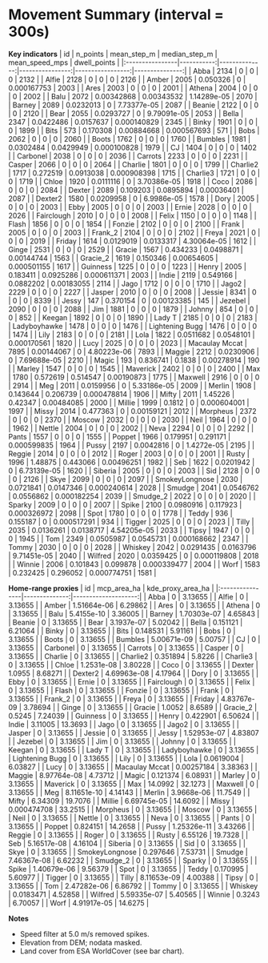 # Movement Summary (interval = 300s)

**Key indicators**
| id              |   n_points |   mean_step_m |   median_step_m |   mean_speed_mps |   dwell_points |
|:----------------|-----------:|--------------:|----------------:|-----------------:|---------------:|
| Abba            |       2134 |    0          |      0          |      0           |           2132 |
| Alfie           |       2128 |    0          |      0          |      0           |           2126 |
| Amber           |       2005 |    0.050326   |      0          |      0.000167753 |           2003 |
| Ares            |       2003 |    0          |      0          |      0           |           2001 |
| Athena          |       2004 |    0          |      0          |      0           |           2002 |
| Balu            |       2072 |    0.00342868 |      0.00343532 |      1.14289e-05 |           2070 |
| Barney          |       2089 |    0.0232013  |      0          |      7.73377e-05 |           2087 |
| Beanie          |       2122 |    0          |      0          |      0           |           2120 |
| Bear            |       2055 |    0.0293727  |      0          |      9.79091e-05 |           2053 |
| Bella           |       2347 |    0.0422486  |      0.0157637  |      0.000140829 |           2345 |
| Binky           |       1901 |    0          |      0          |      0           |           1899 |
| Bits            |        573 |    0.170308   |      0.00884668 |      0.000567693 |            571 |
| Bobs            |       2062 |    0          |      0          |      0           |           2060 |
| Boots           |       1762 |    0          |      0          |      0           |           1760 |
| Bumbles         |       1981 |    0.0302484  |      0.0429949  |      0.000100828 |           1979 |
| CJ              |       1404 |    0          |      0          |      0           |           1402 |
| Carbonel        |       2038 |    0          |      0          |      0           |           2036 |
| Carrots         |       2233 |    0          |      0          |      0           |           2231 |
| Casper          |       2066 |    0          |      0          |      0           |           2064 |
| Charlie         |       1801 |    0          |      0          |      0           |           1799 |
| Charlie2        |       1717 |    0.272519   |      0.0913038  |      0.000908398 |           1715 |
| Charlie3        |       1721 |    0          |      0          |      0           |           1719 |
| Chloe           |       1920 |    0.0111116  |      0          |      3.70386e-05 |           1918 |
| Coco            |       2086 |    0          |      0          |      0           |           2084 |
| Dexter          |       2089 |    0.109203   |      0.0895894  |      0.00036401  |           2087 |
| Dexter2         |       1580 |    0.0209958  |      0          |      6.9986e-05  |           1578 |
| Dory            |       2005 |    0          |      0          |      0           |           2003 |
| Ebby            |       2005 |    0          |      0          |      0           |           2003 |
| Ernie           |       2028 |    0          |      0          |      0           |           2026 |
| Fairclough      |       2010 |    0          |      0          |      0           |           2008 |
| Felix           |       1150 |    0          |      0          |      0           |           1148 |
| Flash           |       1856 |    0          |      0          |      0           |           1854 |
| Fonzie          |       2102 |    0          |      0          |      0           |           2100 |
| Frank           |       2005 |    0          |      0          |      0           |           2003 |
| Frank_2         |       2104 |    0          |      0          |      0           |           2102 |
| Freya           |       2021 |    0          |      0          |      0           |           2019 |
| Friday          |       1614 |    0.0129019  |      0.0133317  |      4.30064e-05 |           1612 |
| Ginge           |       2531 |    0          |      0          |      0           |           2529 |
| Gracie          |       1567 |    0.434233   |      0.0498871  |      0.00144744  |           1563 |
| Gracie_2        |       1619 |    0.150346   |      0.00654605 |      0.000501155 |           1617 |
| Guinness        |       1225 |    0          |      0          |      0           |           1223 |
| Henry           |       2005 |    0.183411   |      0.0925286  |      0.000611371 |           2003 |
| Indie           |       2119 |    0.549166   |      0.0882202  |      0.00183055  |           2114 |
| Jago            |       1712 |    0          |      0          |      0           |           1710 |
| Jago2           |       2229 |    0          |      0          |      0           |           2227 |
| Jasper          |       2010 |    0          |      0          |      0           |           2008 |
| Jessie          |       8341 |    0          |      0          |      0           |           8339 |
| Jessy           |        147 |    0.370154   |      0          |      0.00123385  |            145 |
| Jezebel         |       2090 |    0          |      0          |      0           |           2088 |
| Jim             |       1881 |    0          |      0          |      0           |           1879 |
| Johnny          |        854 |    0          |      0          |      0           |            852 |
| Keegan          |       1892 |    0          |      0          |      0           |           1890 |
| Lady T          |       2185 |    0          |      0          |      0           |           2183 |
| Ladyboyhawke    |       1478 |    0          |      0          |      0           |           1476 |
| Lightening Bugg |       1476 |    0          |      0          |      0           |           1474 |
| Lily            |       2183 |    0          |      0          |      0           |           2181 |
| Lola            |       1822 |    0.0511682  |      0.0548101  |      0.000170561 |           1820 |
| Lucy            |       2025 |    0          |      0          |      0           |           2023 |
| Macaulay Mccat  |       7895 |    0.00144067 |      0          |      4.80223e-06 |           7893 |
| Maggie          |       2212 |    0.0230906  |      0          |      7.69688e-05 |           2210 |
| Magic           |        193 |    0.836741   |      0.1838     |      0.00278914  |            190 |
| Marley          |       1547 |    0          |      0          |      0           |           1545 |
| Maverick        |       2402 |    0          |      0          |      0           |           2400 |
| Max             |       1780 |    0.572619   |      0.514547   |      0.00190873  |           1775 |
| Maxwell         |       2916 |    0          |      0          |      0           |           2914 |
| Meg             |       2011 |    0.0159956  |      0          |      5.33186e-05 |           2009 |
| Merlin          |       1908 |    0.143644   |      0.206739   |      0.000478814 |           1906 |
| Mifty           |       2011 |    1.45226    |      0.42347    |      0.00484085  |           2000 |
| Millie          |       1999 |    0.1812     |      0          |      0.000604001 |           1997 |
| Missy           |       2014 |    0.477363   |      0          |      0.00159121  |           2012 |
| Morpheus        |       2372 |    0          |      0          |      0           |           2370 |
| Moscow          |       2032 |    0          |      0          |      0           |           2030 |
| Neil            |       1964 |    0          |      0          |      0           |           1962 |
| Nettle          |       2004 |    0          |      0          |      0           |           2002 |
| Neva            |       2294 |    0          |      0          |      0           |           2292 |
| Pants           |       1557 |    0          |      0          |      0           |           1555 |
| Poppet          |       1966 |    0.179951   |      0.291171   |      0.000599835 |           1964 |
| Pussy           |       2197 |    0.0042816  |      0          |      1.4272e-05  |           2195 |
| Reggie          |       2014 |    0          |      0          |      0           |           2012 |
| Roger           |       2003 |    0          |      0          |      0           |           2001 |
| Rusty           |       1996 |    1.48875    |      0.443066   |      0.00496251  |           1982 |
| Seb             |       1622 |    0.0201942  |      0          |      6.73139e-05 |           1620 |
| Siberia         |       2005 |    0          |      0          |      0           |           2003 |
| Sid             |       2128 |    0          |      0          |      0           |           2126 |
| Skye            |       2099 |    0          |      0          |      0           |           2097 |
| SmokeyLongnose  |       2030 |    0.0721841  |      0.0147346  |      0.000240614 |           2028 |
| Smudge          |       2041 |    0.0546762  |      0.0556862  |      0.000182254 |           2039 |
| Smudge_2        |       2022 |    0          |      0          |      0           |           2020 |
| Sparky          |       2009 |    0          |      0          |      0           |           2007 |
| Spike           |       2100 |    0.0980916  |      0.117923   |      0.000326972 |           2098 |
| Spot            |       1780 |    0          |      0          |      0           |           1778 |
| Teddy           |        936 |    0.155187   |      0          |      0.000517291 |            934 |
| Tigger          |       2025 |    0          |      0          |      0           |           2023 |
| Tilly           |       2035 |    0.0136261  |      0.0138717  |      4.54205e-05 |           2033 |
| Tipsy           |       1947 |    0          |      0          |      0           |           1945 |
| Tom             |       2349 |    0.0505987  |      0.0545731  |      0.000168662 |           2347 |
| Tommy           |       2030 |    0          |      0          |      0           |           2028 |
| Whiskey         |       2042 |    0.0291435  |      0.0163796  |      9.71451e-05 |           2040 |
| Wilfred         |       2020 |    0.0359425  |      0          |      0.000119808 |           2018 |
| Winnie          |       2006 |    0.101843   |      0.099878   |      0.000339477 |           2004 |
| Worf            |       1583 |    0.232425   |      0.296052   |      0.000774751 |           1581 |

**Home-range proxies**
| id              |   mcp_area_ha |   kde_proxy_area_ha |
|:----------------|--------------:|--------------------:|
| Abba            |   0           |             3.13655 |
| Alfie           |   0           |             3.13655 |
| Amber           |   1.51664e-06 |             6.29862 |
| Ares            |   0           |             3.13655 |
| Athena          |   0           |             3.13655 |
| Balu            |   5.4155e-10  |             3.36005 |
| Barney          |   1.70303e-07 |             4.65843 |
| Beanie          |   0           |             3.13655 |
| Bear            |   3.1937e-07  |             5.02042 |
| Bella           |   0.151121    |             6.21064 |
| Binky           |   0           |             3.13655 |
| Bits            |   0.148531    |             5.91161 |
| Bobs            |   0           |             3.13655 |
| Boots           |   0           |             3.13655 |
| Bumbles         |   5.00671e-09 |             5.00757 |
| CJ              |   0           |             3.13655 |
| Carbonel        |   0           |             3.13655 |
| Carrots         |   0           |             3.13655 |
| Casper          |   0           |             3.13655 |
| Charlie         |   0           |             3.13655 |
| Charlie2        |   0.351894    |             5.8226  |
| Charlie3        |   0           |             3.13655 |
| Chloe           |   1.2531e-08  |             3.80228 |
| Coco            |   0           |             3.13655 |
| Dexter          |   1.0955      |             8.68271 |
| Dexter2         |   4.69963e-08 |             4.17964 |
| Dory            |   0           |             3.13655 |
| Ebby            |   0           |             3.13655 |
| Ernie           |   0           |             3.13655 |
| Fairclough      |   0           |             3.13655 |
| Felix           |   0           |             3.13655 |
| Flash           |   0           |             3.13655 |
| Fonzie          |   0           |             3.13655 |
| Frank           |   0           |             3.13655 |
| Frank_2         |   0           |             3.13655 |
| Freya           |   0           |             3.13655 |
| Friday          |   4.83767e-09 |             3.78694 |
| Ginge           |   0           |             3.13655 |
| Gracie          |   1.0052      |             8.6589  |
| Gracie_2        |   0.5245      |             7.24039 |
| Guinness        |   0           |             3.13655 |
| Henry           |   0.422901    |             6.50624 |
| Indie           |   3.11005     |            13.3693  |
| Jago            |   0           |             3.13655 |
| Jago2           |   0           |             3.13655 |
| Jasper          |   0           |             3.13655 |
| Jessie          |   0           |             3.13655 |
| Jessy           |   1.52953e-07 |             4.83807 |
| Jezebel         |   0           |             3.13655 |
| Jim             |   0           |             3.13655 |
| Johnny          |   0           |             3.13655 |
| Keegan          |   0           |             3.13655 |
| Lady T          |   0           |             3.13655 |
| Ladyboyhawke    |   0           |             3.13655 |
| Lightening Bugg |   0           |             3.13655 |
| Lily            |   0           |             3.13655 |
| Lola            |   0.0619004   |             6.03827 |
| Lucy            |   0           |             3.13655 |
| Macaulay Mccat  |   0.00257184  |             3.38363 |
| Maggie          |   8.97764e-08 |             4.73712 |
| Magic           |   0.121374    |             6.08931 |
| Marley          |   0           |             3.13655 |
| Maverick        |   0           |             3.13655 |
| Max             |  14.0992      |            32.1273  |
| Maxwell         |   0           |             3.13655 |
| Meg             |   8.11651e-10 |             4.14143 |
| Merlin          |   3.9668e-06  |            11.7549  |
| Mifty           |   6.34309     |            19.7076  |
| Millie          |   6.69745e-05 |            14.6092  |
| Missy           |   0.000474708 |            33.2515  |
| Morpheus        |   0           |             3.13655 |
| Moscow          |   0           |             3.13655 |
| Neil            |   0           |             3.13655 |
| Nettle          |   0           |             3.13655 |
| Neva            |   0           |             3.13655 |
| Pants           |   0           |             3.13655 |
| Poppet          |   0.824151    |            14.2658  |
| Pussy           |   1.25326e-11 |             3.43266 |
| Reggie          |   0           |             3.13655 |
| Roger           |   0           |             3.13655 |
| Rusty           |   6.55126     |            19.7328  |
| Seb             |   5.16517e-08 |             4.16104 |
| Siberia         |   0           |             3.13655 |
| Sid             |   0           |             3.13655 |
| Skye            |   0           |             3.13655 |
| SmokeyLongnose  |   0.297646    |             7.53731 |
| Smudge          |   7.46367e-08 |             6.62232 |
| Smudge_2        |   0           |             3.13655 |
| Sparky          |   0           |             3.13655 |
| Spike           |   1.40679e-06 |             9.56379 |
| Spot            |   0           |             3.13655 |
| Teddy           |   0.170995    |             5.60977 |
| Tigger          |   0           |             3.13655 |
| Tilly           |   8.11653e-09 |             4.00388 |
| Tipsy           |   0           |             3.13655 |
| Tom             |   2.47282e-06 |             6.86792 |
| Tommy           |   0           |             3.13655 |
| Whiskey         |   0.0183471   |             4.52858 |
| Wilfred         |   5.59335e-07 |             5.40565 |
| Winnie          |   0.3243      |             6.70057 |
| Worf            |   4.91917e-05 |            14.6275  |

**Notes**
- Speed filter at 5.0 m/s removed spikes.
- Elevation from DEM; nodata masked.
- Land cover from ESA WorldCover (see bar chart).